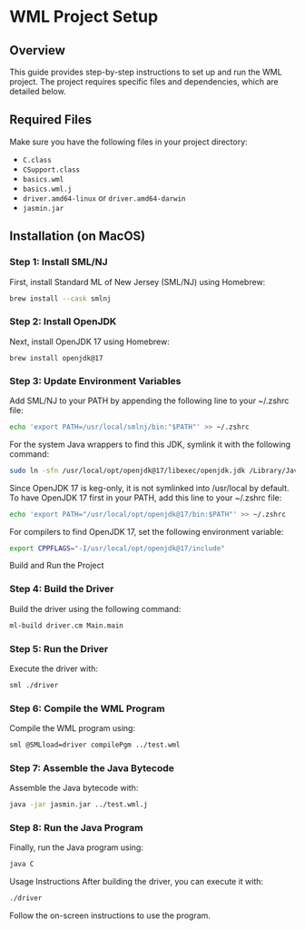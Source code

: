 # WML Project Setup

## Overview

This guide provides step-by-step instructions to set up and run the WML project. The project requires specific files and dependencies, which are detailed below.

## Required Files

Make sure you have the following files in your project directory:
- `C.class`
- `CSupport.class`
- `basics.wml`
- `basics.wml.j`
- `driver.amd64-linux` or `driver.amd64-darwin`
- `jasmin.jar`

## Installation (on MacOS)

### Step 1: Install SML/NJ

First, install Standard ML of New Jersey (SML/NJ) using Homebrew:
```sh
brew install --cask smlnj
```

### Step 2: Install OpenJDK
Next, install OpenJDK 17 using Homebrew:
```
brew install openjdk@17
```
### Step 3: Update Environment Variables
Add SML/NJ to your PATH by appending the following line to your ~/.zshrc file:

```sh
echo 'export PATH=/usr/local/smlnj/bin:"$PATH"' >> ~/.zshrc
```
For the system Java wrappers to find this JDK, symlink it with the following command:

```sh
sudo ln -sfn /usr/local/opt/openjdk@17/libexec/openjdk.jdk /Library/Java/JavaVirtualMachines/openjdk-17.jdk
```
Since OpenJDK 17 is keg-only, it is not symlinked into /usr/local by default. To have OpenJDK 17 first in your PATH, add this line to your ~/.zshrc file:

```sh
echo 'export PATH="/usr/local/opt/openjdk@17/bin:$PATH"' >> ~/.zshrc
```
For compilers to find OpenJDK 17, set the following environment variable:

```sh
export CPPFLAGS="-I/usr/local/opt/openjdk@17/include"
```
Build and Run the Project
### Step 4: Build the Driver
Build the driver using the following command:

```sh
ml-build driver.cm Main.main
```
### Step 5: Run the Driver
Execute the driver with:

```sh
sml ./driver
```

### Step 6: Compile the WML Program
Compile the WML program using:

```sh
sml @SMLload=driver compilePgm ../test.wml
```

### Step 7: Assemble the Java Bytecode
Assemble the Java bytecode with:

```sh
java -jar jasmin.jar ../test.wml.j
```
### Step 8: Run the Java Program
Finally, run the Java program using:

```sh
java C
```
Usage Instructions
After building the driver, you can execute it with:

```sh
./driver
```
Follow the on-screen instructions to use the program.
